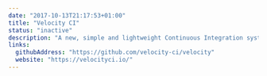 ```yaml
---
date: "2017-10-13T21:17:53+01:00"
title: "Velocity CI"
status: "inactive"
description: "A new, simple and lightweight Continuous Integration system utilising Docker. Written in Go."
links:
  githubAddress: "https://github.com/velocity-ci/velocity"
  website: "https://velocityci.io/"
---
```


